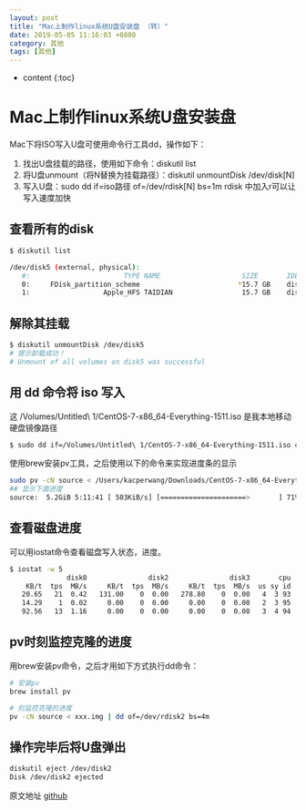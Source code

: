 ```yaml
---
layout: post
title: "Mac上制作linux系统U盘安装盘 （转）"
date: 2019-05-05 11:16:03 +0800
category: 其他
tags: [其他]
---
```

* content
{:toc}

Mac上制作linux系统U盘安装盘
===

Mac下将ISO写入U盘可使用命令行工具dd，操作如下：

1. 找出U盘挂载的路径，使用如下命令：diskutil list
2. 将U盘unmount（将N替换为挂载路径）：diskutil unmountDisk /dev/disk[N]
3. 写入U盘：sudo dd if=iso路径 of=/dev/rdisk[N] bs=1m  rdisk 中加入r可以让写入速度加快


## 查看所有的disk

```bash
$ diskutil list
```

```bash
/dev/disk5 (external, physical):
   #:                       TYPE NAME                    SIZE       IDENTIFIER
   0:     FDisk_partition_scheme                        *15.7 GB    disk5
   1:                  Apple_HFS TAIDIAN                 15.7 GB    disk5s1
```

## 解除其挂载

```bash
$ diskutil unmountDisk /dev/disk5
# 提示卸载成功！
# Unmount of all volumes on disk5 was successful
```

## 用 dd 命令将 iso 写入

这 /Volumes/Untitled\ 1/CentOS-7-x86_64-Everything-1511.iso 是我本地移动硬盘镜像路径

```bash
$ sudo dd if=/Volumes/Untitled\ 1/CentOS-7-x86_64-Everything-1511.iso of=/dev/disk5 bs=1m
```

使用brew安装pv工具，之后使用以下的命令来实现进度条的显示

```bash
sudo pv -cN source < /Users/kacperwang/Downloads/CentOS-7-x86_64-Everything-1511.iso | sudo dd of=/dev/disk2 bs=4m
## 显示下面进度
source:  5.2GiB 5:11:41 [ 503KiB/s] [=====================>       ] 71% ETA 2:01:56
```

## 查看磁盘进度

可以用iostat命令查看磁盘写入状态，进度。

```bash
$ iostat -w 5
              disk0               disk2               disk3       cpu    load average
    KB/t  tps  MB/s     KB/t  tps  MB/s     KB/t  tps  MB/s  us sy id   1m   5m   15m
   20.65   21  0.42   131.00    0  0.00   278.80    0  0.00   4  3 93  2.31 2.05 2.02
   14.29    1  0.02     0.00    0  0.00     0.00    0  0.00   2  3 95  2.45 2.08 2.03
   92.56   13  1.16     0.00    0  0.00     0.00    0  0.00   3  4 94  2.33 2.06 2.02
```

## pv时刻监控克隆的进度

用brew安装pv命令，之后才用如下方式执行dd命令：​

```bash
# 安装pv
brew install pv

# 刻监控克隆的进度
pv -cN source < xxx.img | dd of=/dev/rdisk2 bs=4m​
```

## 操作完毕后将U盘弹出

```bash
diskutil eject /dev/disk2
Disk /dev/disk2 ejected
```


原文地址 [github](https://github.com/jaywcjlove/handbook/blob/master/CentOS/Mac%E4%B8%8B%E5%88%B6%E4%BD%9CCentOS7%E5%90%AF%E5%8A%A8%E7%9B%98.md)